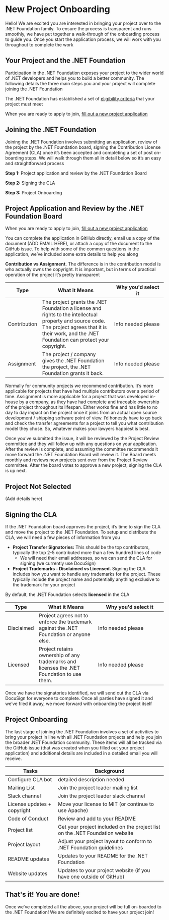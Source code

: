 # New Project Onboarding
Hello!  We are excited you are interested in bringing your project over to the .NET Foundation family.  To ensure the process is transparent and runs smoothly, we have put together a walk-through of the onboarding process to guide you.  Once you start the application process, we will work with you throughout to complete the work
## Your Project and the .NET Foundation
Participation in the .NET Foundation exposes your project to the wider world of .NET developers and helps you to build a better community.  The following details the three main steps you and your project will complete joining the .NET Foundation

The .NET Foundation has established a set of [eligibility criteria](https://github.com/dotnet-foundation/projects#eligibility-criteria) that your project must meet

When you are ready to apply to join, [fill out a new project application](https://github.com/dotnet-foundation/projects/issues/new?assignees=&labels=project+application&template=application.md&title=)

## Joining the .NET Foundation
Joining the .NET Foundation involves submitting an application, review of the project by the .NET Foundation board, signing the Contribution License Agreement (CLA) once it’s been accepted and completing a set of post on-boarding steps.  We will walk through them all in detail below so it’s an easy and straightforward process

**Step 1:** Project application and review by the .NET Foundation Board

**Step 2:** Signing the CLA

**Step 3:** Project Onboarding

## Project Application and Review by the .NET Foundation Board

When you are ready to apply to join, [fill out a new project application](https://github.com/dotnet-foundation/projects/issues/new?assignees=&labels=project+application&template=application.md&title=)

You can complete the application in GitHub directly, email us a copy of the document (ADD EMAIL HERE), or attach a copy of the document to the GitHub issue.  To help with some of the common questions in the application, we’ve included some extra details to help you along

**Contribution vs Assignment.**  The difference is in the contribution model is who actually owns the copyright. It is important, but in terms of practical operation of the project it’s pretty transparent

|Type|What it Means|Why you'd select it <img width=900/>|
-----|-------------|-------------------
|Contribution|The project grants the .NET Foundation a license and rights to the intellectual property and source code. The project agrees that it is their work, and the .NET Foundation can protect your copyright.|Info needed please|
|Assignment|The project / company gives the .NET Foundation the project, the .NET Foundation grants it back.|Info needed please|

Normally for community projects we recommend contribution. It’s more applicable for projects that have had multiple contributors over a period of time. Assignment is more applicable for a project that was developed in-house by a company, as they have had complete and traceable ownership of the project throughout its lifespan. Either works fine and has little to no day to day impact on the project once it joins from an actual open source development / shipping software point of view. I’d honestly have to go back and check the transfer agreements for a project to tell you what contribution model they chose. So, whatever makes your lawyers happiest is best.

Once you’ve submitted the issue, it will be reviewed by the Project Review committee and they will follow up with any questions on your application.  After the review is complete, and assuming the committee recommends it move forward the .NET Foundation Board will review it.  The Board meets monthly and reviews new projects sent over from the Project Review committee.  After the board votes to approve a new project, signing the CLA is up next. 

## Project Not Selected
(Add details here)


## Signing the CLA
If the .NET Foundation board approves the project, it’s time to sign the CLA and move the project to the .NET Foundation.  To setup and distribute the CLA, we will need a few pieces of information from you

* **Project Transfer Signatories:** This should be the top contributors, typically the top 2-5 contributed more than a few hundred lines of code
  * We will need their email addresses, so we can send the CLA for signing (we currently use DocuSign)
* **Project Trademarks - Disclaimed vs Licensed.** Signing the CLA includes how you want to handle any trademarks for the project.  These typically include the project name and potentially anything exclusive to the trademark for your project

By default, the .NET Foundation selects **licensed** in the CLA

|Type|What it Means|Why you'd select it <img width=900/>|
-----|-------------|-------------------
|Disclaimed|Project agrees not to enforce the trademark against the .NET Foundation or anyone else.|Info needed please|
|Licensed|Project retains ownership of any trademarks and licenses the .NET Foundation to use them.|Info needed please|

Once we have the signatories identified, we will send out the CLA via DocuSign for everyone to complete.  Once all parties have signed it and we’ve filed it away, we move forward with onboarding the project itself

## Project Onboarding
The last stage of joining the .NET Foundation involves a set of activities to bring your project in line with all .NET Foundation projects and help you join the broader .NET Foundation community.  These items will all be tracked via the GitHub issue (that was created when you filled out your project application) and additional details are included in a detailed email you will receive.  

|Tasks|Background|
|-----|----------|
|Configure CLA bot| detailed description needed|
|Mailing List|Join the project leader mailing list|
|Slack channel|Join the project leader slack channel|
|License updates + copyright|Move your license to MIT (or continue to use Apache)|
|Code of Conduct|Review and add to your README|
|Project list|Get your project included on the project list on the .NET Foundation website|
|Project layout|Adjust your project layout to conform to .NET Foundation guidelines|
|README updates|Updates to your README for the .NET Foundation|
|Website updates|Updates to your project website (if you have one outside of GitHub)|

## That's it!  You are done!
Once we’ve completed all the above, your project will be full on-boarded to the .NET Foundation!  We are definitely excited to have your project join!

